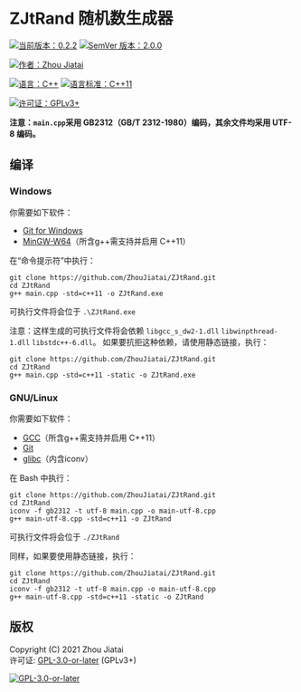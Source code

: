 # ZJtRand 随机数生成器

[![当前版本：0.2.2](https://img.shields.io/badge/%E5%BD%93%E5%89%8D%E7%89%88%E6%9C%AC-0.2.2-blue)](https://github.com/ZhouJiatai/ZJtRand/releases/tag/0.2.2)
[![SemVer 版本：2.0.0](https://img.shields.io/badge/Semver%20%E7%89%88%E6%9C%AC-2.0.0-blue)](https://semver.org/lang/zh-CN/spec/v2.0.0.html)

[![作者：Zhou Jiatai](https://img.shields.io/badge/%E4%BD%9C%E8%80%85-Zhou%20Jiatai-yellowgreen)](https://github.com/ZhouJiatai)

[![语言：C++](https://img.shields.io/badge/%E8%AF%AD%E8%A8%80-C%2B%2B-ff69b4)](https://github.com/cplusplus)
[![语言标准：C++11](https://img.shields.io/badge/%E8%AF%AD%E8%A8%80%E6%A0%87%E5%87%86-C%2B%2B11-ff69b4)](https://wg21.link/std11)

[![许可证：GPLv3+](https://img.shields.io/badge/%E8%AE%B8%E5%8F%AF%E8%AF%81-GPLv3%2B-red)](http://www.gnu.org/licenses/gpl-3.0.html)

**注意：`main.cpp`采用 GB2312（GB/T 2312-1980）编码，其余文件均采用 UTF-8 编码。**

## 编译

### Windows

你需要如下软件：
* [Git for Windows](https://gitforwindows.org/)  
* [MinGW-W64](http://www.mingw-w64.org/doku.php)（所含g++需支持并启用 C++11）  

在“命令提示符”中执行：

    git clone https://github.com/ZhouJiatai/ZJtRand.git
    cd ZJtRand
    g++ main.cpp -std=c++11 -o ZJtRand.exe

可执行文件将会位于 `.\ZJtRand.exe`

注意：这样生成的可执行文件将会依赖 `libgcc_s_dw2-1.dll` `libwinpthread-1.dll` `libstdc++-6.dll`。
如果要抗拒这种依赖，请使用静态链接，执行：

    git clone https://github.com/ZhouJiatai/ZJtRand.git
    cd ZJtRand
    g++ main.cpp -std=c++11 -static -o ZJtRand.exe

### GNU/Linux

你需要如下软件：
* [GCC](https://gcc.gnu.org/)（所含g++需支持并启用 C++11）
* [Git](https://git-scm.com/)
* [glibc](http://www.gnu.org/software/libc/)（内含iconv）

在 Bash 中执行：

    git clone https://github.com/ZhouJiatai/ZJtRand.git
    cd ZJtRand
    iconv -f gb2312 -t utf-8 main.cpp -o main-utf-8.cpp
    g++ main-utf-8.cpp -std=c++11 -o ZJtRand

可执行文件将会位于 `./ZJtRand`

同样，如果要使用静态链接，执行：

    git clone https://github.com/ZhouJiatai/ZJtRand.git
    cd ZJtRand
    iconv -f gb2312 -t utf-8 main.cpp -o main-utf-8.cpp
    g++ main-utf-8.cpp -std=c++11 -static -o ZJtRand

## 版权

Copyright (C) 2021 Zhou Jiatai  
许可证: [GPL-3.0-or-later](http://www.gnu.org/licenses/gpl-3.0.html) (GPLv3+)

[![GPL-3.0-or-later](http://www.gnu.org/graphics/gplv3-or-later.png)](http://www.gnu.org/licenses/gpl-3.0.html)  
